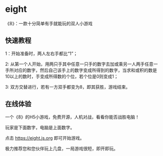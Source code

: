 # eight
《8》：一款十分简单有手就能玩的双人小游戏
## 快速教程
1：开始准备时，两人左右手都比“1”；

2: 从第一个人开始，用两只手其中任意一只手的数字去加或乘另一人两手任意一手所对应的数字，然后自己该手上的数字变成所得到的数字，当求和或积的数是10以上的数时，手变成所得数的个位，若个位是0则变成1；

3: 双方交替进行，若有一方双手都变为8，即其获胜，游戏结束。

## 在线体验
一个《8》的H5小游戏，免费开源，人机对战，看看你能否战胜电脑！

玩家是下面数字，电脑是上面数字。

点击 https://eight.js.org 即可开始游戏。

极力推荐您和您伙伴玩上几盘，一局游戏很短，即开即玩。
